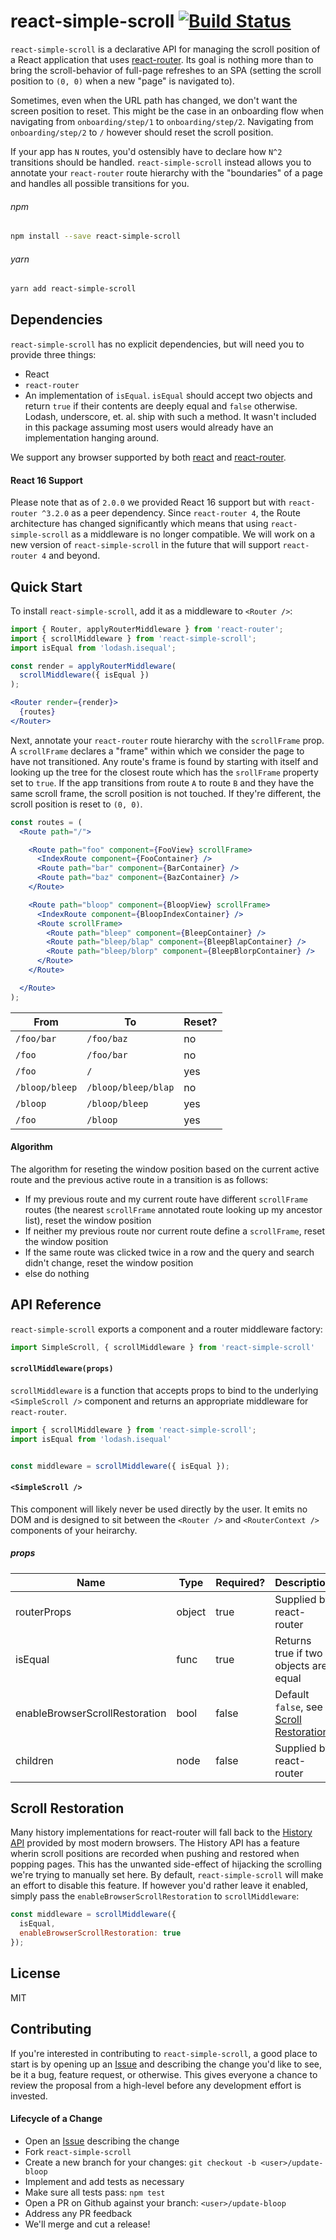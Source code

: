 # react-simple-scroll [![Build Status](https://travis-ci.org/button/react-simple-scroll.svg?branch=master)](https://travis-ci.org/button/react-simple-scroll)

`react-simple-scroll` is a declarative API for managing the scroll position
of a React application that uses [react-router](https://github.com/ReactTraining/react-router).
Its goal is nothing more than to bring the scroll-behavior of full-page
refreshes to an SPA (setting the scroll position to `(0, 0)` when a new "page" is
navigated to).

Sometimes, even when the URL path has changed, we don't want the screen position
to reset.  This might be the case in an onboarding flow when navigating from
`onboarding/step/1` to `onboarding/step/2`.  Navigating from `onboarding/step/2`
to `/` however should reset the scroll position.

If your app has `N` routes, you'd ostensibly have to declare how `N^2`
transitions should be handled.  `react-simple-scroll` instead allows you to
annotate your `react-router` route hierarchy with the "boundaries" of a page and
handles all possible transitions for you.

###### npm

```bash
npm install --save react-simple-scroll
```

###### yarn

```bash
yarn add react-simple-scroll
```

## Dependencies

`react-simple-scroll` has no explicit dependencies, but will need you to provide
three things:

* React
* `react-router`
* An implementation of `isEqual`.  `isEqual` should accept two objects and
  return `true` if their contents are deeply equal and `false` otherwise.
  Lodash, underscore, et. al. ship with such a method.  It wasn't included in
  this package assuming most users would already have an implementation
  hanging around.

We support any browser supported by both [react](https://github.com/facebook/react) and [react-router](https://github.com/ReactTraining/react-router).

#### React 16 Support

Please note that as of `2.0.0` we provided React 16 support but with `react-router ^3.2.0` as a peer dependency. Since `react-router 4`, the Route architecture has changed significantly which means that using `react-simple-scroll` as a middleware is no longer compatible. We will work on a new version of `react-simple-scroll` in the future that will support `react-router 4` and beyond.

## Quick Start

To install `react-simple-scroll`, add it as a middleware to `<Router />`:

```jsx
import { Router, applyRouterMiddleware } from 'react-router';
import { scrollMiddleware } from 'react-simple-scroll';
import isEqual from 'lodash.isequal';

const render = applyRouterMiddleware(
  scrollMiddleware({ isEqual })
);

<Router render={render}>
  {routes}
</Router>
```

Next, annotate your `react-router` route hierarchy with the `scrollFrame` prop.
A `scrollFrame` declares a "frame" within which we consider the page to have
not transitioned.  Any route's frame is found by starting with itself and
looking up the tree for the closest route which has the `srollFrame` property
set to `true`. If the app transitions from route `A` to route `B` and they have
the same scroll frame, the scroll position is not touched.  If they're
different, the scroll position is reset to `(0, 0)`.

```jsx
const routes = (
  <Route path="/">

    <Route path="foo" component={FooView} scrollFrame>
      <IndexRoute component={FooContainer} />
      <Route path="bar" component={BarContainer} />
      <Route path="baz" component={BazContainer} />
    </Route>

    <Route path="bloop" component={BloopView} scrollFrame>
      <IndexRoute component={BloopIndexContainer} />
      <Route scrollFrame>
        <Route path="bleep" component={BleepContainer} />
        <Route path="bleep/blap" component={BleepBlapContainer} />
        <Route path="bleep/blorp" component={BleepBlorpContainer} />
      </Route>
    </Route>

  </Route>
);
```

| **From**      | **To**              | **Reset?** |
|---------------|---------------------|------------|
| `/foo/bar`    | `/foo/baz`          | no         |
|`/foo`         | `/foo/bar`          | no         |
|`/foo`         | `/`                 | yes        |
|`/bloop/bleep` | `/bloop/bleep/blap` | no         |
|`/bloop`       | `/bloop/bleep`      | yes        |
|`/foo`         | `/bloop`            | yes        |

#### Algorithm

The algorithm for reseting the window position based on the current active
route and the previous active route in a transition is as follows:

* If my previous route and my current route have different `scrollFrame` routes
  (the nearest `scrollFrame` annotated route looking up my ancestor list), reset
  the window position
* If neither my previous route nor current route define a `scrollFrame`, reset
  the window position
* If the same route was clicked twice in a row and the query and search didn't
  change, reset the window position
* else do nothing

## API Reference

`react-simple-scroll` exports a component and a router middleware factory:

```jsx
import SimpleScroll, { scrollMiddleware } from 'react-simple-scroll'
```

#### `scrollMiddleware(props)`

`scrollMiddleware` is a function that accepts props to bind to the underlying
`<SimpleScroll />` component and returns an appropriate middleware for
`react-router`.

```jsx
import { scrollMiddleware } from 'react-simple-scroll';
import isEqual from 'lodash.isequal'


const middleware = scrollMiddleware({ isEqual });
```

#### `<SimpleScroll />`

This component will likely never be used directly by the user.  It emits no DOM
and is designed to sit between the `<Router />` and `<RouterContext />`
components of your heirarchy.


##### props

| **Name**                          | **Type** | **Required?** | **Description**                       |
|-----------------------------------|----------|---------------|---------------------------------------|
| routerProps                       | object   | true          | Supplied by react-router              |
| isEqual                           | func     | true          | Returns true if two objects are equal |
| enableBrowserScrollRestoration    | bool     | false         | Default `false`, see [Scroll Restoration](#scroll-restoration)             |
| children                          | node     | false         | Supplied by react-router              |

## Scroll Restoration

Many history implementations for react-router will fall back to the
[History API]() provided by most modern browsers.  The History API has a feature
wherin scroll positions are recorded when pushing and restored when popping
pages.  This has the unwanted side-effect of hijacking the scrolling we're
trying to manually set here.  By default, `react-simple-scroll` will make an
effort to disable this feature.  If however you'd rather leave it enabled,
simply pass the `enableBrowserScrollRestoration` to `scrollMiddleware`:

```jsx
const middleware = scrollMiddleware({
  isEqual,
  enableBrowserScrollRestoration: true
});
```

## License

MIT

## Contributing

If you're interested in contributing to `react-simple-scroll`, a good place to
start is by opening up an
[Issue](https://github.com/button/react-simple-scroll/issues) and describing the
change you'd like to see, be it a bug, feature request, or otherwise.  This
gives everyone a chance to review the proposal from a high-level before any
development effort is invested.

#### Lifecycle of a Change

* Open an [Issue](https://github.com/button/react-simple-scroll/issues) describing the change
* Fork `react-simple-scroll`
* Create a new branch for your changes: `git checkout -b <user>/update-bloop`
* Implement and add tests as necessary
* Make sure all tests pass: `npm test`
* Open a PR on Github against your branch: `<user>/update-bloop`
* Address any PR feedback
* We'll merge and cut a release!
